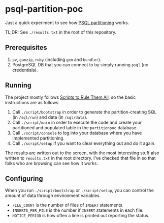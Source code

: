 # psql-partition-poc
Just a quick experiment to see how [PSQL partitioning](https://www.postgresql.org/docs/9.6/ddl-partitioning.html) works.

TL;DR: See `./results.txt` in the root of this repository.

## Prerequisites

1. `pv`, `gunzip`, `ruby` (including `gem` and `bundler`).
1. PostgreSQL DB that you can connect to by simply running `psql` (no credentials).

## Running

The project mostly follows [Scripts to Rule Them All](https://github.blog/2015-06-30-scripts-to-rule-them-all/), so the
basic instructions are as follows:

1. Call `./script/bootstrap` in order to generate the partition-creating SQL (in `/sql/run`) and data (in `/sql/data`).
1. Call `./script/main` in order to execute the code and create your partitioned and populated table in the `partitionpoc` database.
1. Call `./script/console` to log into your database where you have implemented partitioning.
1. Call `./script/setup` if you want to clear everything out and do it again.

The results are written out to the screen, with the most interesting stuff also written to `results.txt` in the root directory.
I've checked that file in so that folks who are browsing can see how it works.

## Configuring

When you run `./script/bootstrap` or `./script/setup`, you can control the amount of data through environment variables.

- `FILE_COUNT` is the number of files of `INSERT` statements.
- `INSERTS_PER_FILE` is the number if `INSERT` statements in each file.
- `NOTICE_PERIOD` is how often a line is printed out reporting the status.
